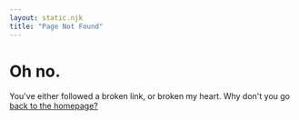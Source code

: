 ```yaml
---
layout: static.njk
title: "Page Not Found"
---
```


# Oh no.

You've either followed a broken link, or broken my heart.  Why don't you go [back to the homepage?](/)